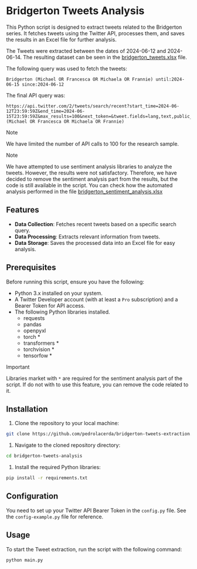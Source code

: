 # Bridgerton Tweets Analysis

This Python script is designed to extract tweets related to the Bridgerton series. It fetches tweets using the Twitter API, processes them, and saves the results in an Excel file for further analysis.

The Tweets were extracted between the dates of 2024-06-12 and 2024-06-14. The resulting dataset can be seen in the [bridgerton_tweets.xlsx](bridgerton_tweets.xlsx) file.

The following query was used to fetch the tweets:
```
Bridgerton (Michael OR Francesca OR Michaela OR Frannie) until:2024-06-15 since:2024-06-12
```

The final API query was:
```
https://api.twitter.com/2/tweets/search/recent?start_time=2024-06-12T23:59:59Z&end_time=2024-06-15T23:59:59Z&max_results=100&next_token=&tweet.fields=lang,text,public_metrics&query=Bridgerton (Michael OR Francesca OR Michaela OR Frannie)
```
> [!NOTE]
> We have limited the number of API calls to 100 for the research sample.

> [!NOTE]
> We have attempted to use sentiment analysis libraries to analyze the tweets. However, the results were not satisfactory. Therefore, we have decided to remove the sentiment analysis part from the results, but the code is still available in the script. You can check how the automated analysis performed in the file [bridgerton_sentiment_analysis.xlsx](bridgerton_sentiment_analysis.xlsx)

## Features

- **Data Collection**: Fetches recent tweets based on a specific search query.
- **Data Processing**: Extracts relevant information from tweets.
- **Data Storage**: Saves the processed data into an Excel file for easy analysis.

## Prerequisites

Before running this script, ensure you have the following:

- Python 3.x installed on your system.
- A Twitter Developer account (with at least a `Pro` subscription) and a Bearer Token for API access.
- The following Python libraries installed.
    - requests
    - pandas
    - openpyxl
    - torch *
    - transformers *
    - torchvision *
    - tensorfow *

> [!IMPORTANT]
> Libraries market with `*` are required for the sentiment analysis part of the script. If do not with to use this feature, you can remove the code related to it.

## Installation

1. Clone the repository to your local machine:

```bash
git clone https://github.com/pedrolacerda/bridgerton-tweets-extraction.git
```

1. Navigate to the cloned repository directory:
```bash
cd bridgerton-tweets-analysis
```

1. Install the required Python libraries:
```bash
pip install -r requirements.txt
```

## Configuration

You need to set up your Twitter API Bearer Token in the `config.py` file. See the `config-example.py` file for reference.

## Usage

To start the Tweet extraction, run the script with the following command:
```bash
python main.py
```
